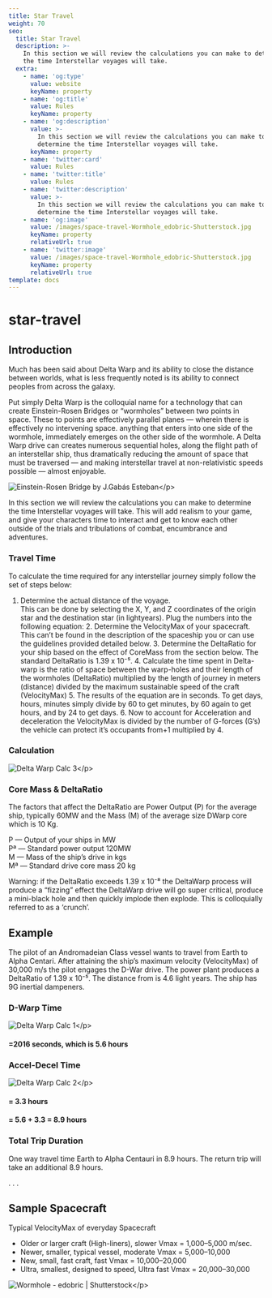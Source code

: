 ```yaml
---
title: Star Travel
weight: 70
seo:
  title: Star Travel
  description: >-
    In this section we will review the calculations you can make to determine
    the time Interstellar voyages will take.
  extra:
    - name: 'og:type'
      value: website
      keyName: property
    - name: 'og:title'
      value: Rules
      keyName: property
    - name: 'og:description'
      value: >-
        In this section we will review the calculations you can make to
        determine the time Interstellar voyages will take.
      keyName: property
    - name: 'twitter:card'
      value: Rules
    - name: 'twitter:title'
      value: Rules
    - name: 'twitter:description'
      value: >-
        In this section we will review the calculations you can make to
        determine the time Interstellar voyages will take.
    - name: 'og:image'
      value: /images/space-travel-Wormhole_edobric-Shutterstock.jpg
      keyName: property
      relativeUrl: true
    - name: 'twitter:image'
      value: /images/space-travel-Wormhole_edobric-Shutterstock.jpg
      keyName: property
      relativeUrl: true
template: docs
---
```


# star-travel

## Introduction

Much has been said about Delta Warp and its ability to close the distance between worlds, what is less frequently noted is its ability to connect peoples from across the galaxy.

Put simply Delta Warp is the colloquial name for a technology that can create Einstein-Rosen Bridges or “wormholes” between two points in space. These to points are effectively parallel planes — wherein there is effectively no intervening space. anything that enters into one side of the wormhole, immediately emerges on the other side of the wormhole. A Delta Warp drive can creates numerous sequential holes, along the flight path of an interstellar ship, thus dramatically reducing the amount of space that must be traversed — and making interstellar travel at non-relativistic speeds possible — almost enjoyable.

![Einstein-Rosen Bridge by J.Gab&#xE1;s Esteban](https://github.com/donnay/interesting-octopus/tree/9cfbd1403693cdcd0669bf5c24326f97bc82bc59/images/space-travel-Einstein-Rosen-Bridge-JGabas-Esteban.jpg)&lt;/p&gt;

In this section we will review the calculations you can make to determine the time Interstellar voyages will take. This will add realism to your game, and give your characters time to interact and get to know each other outside of the trials and tribulations of combat, encumbrance and adventures.

### Travel Time

To calculate the time required for any interstellar journey simply follow the set of steps below:  
 1. Determine the actual distance of the voyage.  
 This can be done by selecting the X, Y, and Z coordinates of the origin star and the destination star \(in lightyears\). Plug the numbers into the following equation: 2. Determine the VelocityMax of your spacecraft. This can’t be found in the description of the spaceship you or can use the guidelines provided detailed below. 3. Determine the DeltaRatio for your ship based on the effect of CoreMass from the section below. The standard DeltaRatio is 1.39 x 10⁻⁵. 4. Calculate the time spent in Delta-warp is the ratio of space between the warp-holes and their length of the wormholes \(DeltaRatio\) multiplied by the length of journey in meters \(distance\) divided by the maximum sustainable speed of the craft \(VelocityMax\) 5. The results of the equation are in seconds. To get days, hours, minutes simply divide by 60 to get minutes, by 60 again to get hours, and by 24 to get days. 6. Now to account for Acceleration and deceleration the VelocityMax is divided by the number of G-forces \(G’s\) the vehicle can protect it’s occupants from+1 multiplied by 4.

### Calculation

![Delta Warp Calc 3](https://github.com/donnay/interesting-octopus/tree/9cfbd1403693cdcd0669bf5c24326f97bc82bc59/images/delta-calc-3.png)&lt;/p&gt;

### Core Mass & DeltaRatio

The factors that affect the DeltaRatio are Power Output \(P\) for the average ship, typically 60MW and the Mass \(M\) of the average size DWarp core which is 10 Kg.

P — Output of your ships in MW  
 Pª — Standard power output 120MW  
 M — Mass of the ship’s drive in kgs  
 Mª — Standard drive core mass 20 kg  


Warning: if the DeltaRatio exceeds 1.39 x 10⁻⁸ the DeltaWarp process will produce a “fizzing” effect the DeltaWarp drive will go super critical, produce a mini-black hole and then quickly implode then explode. This is colloquially referred to as a ‘crunch’.

## Example

The pilot of an Andromadeian Class vessel wants to travel from Earth to Alpha Centari. After attaining the ship’s maximum velocity \(VelocityMax\) of 30,000 m/s the pilot engages the D-War drive. The power plant produces a DeltaRatio of 1.39 x 10⁻⁵. The distance from is 4.6 light years. The ship has 9G inertial dampeners.

### D-Warp Time

![Delta Warp Calc 1](https://github.com/donnay/interesting-octopus/tree/9cfbd1403693cdcd0669bf5c24326f97bc82bc59/images/delta-calc-1.png)&lt;/p&gt;

#### =2016 seconds, which is 5.6 hours

### Accel-Decel Time

![Delta Warp Calc 2](https://github.com/donnay/interesting-octopus/tree/9cfbd1403693cdcd0669bf5c24326f97bc82bc59/images/delta-calc-2.png)&lt;/p&gt;

#### = 3.3 hours

#### = 5.6 + 3.3 = 8.9 hours

### Total Trip Duration

One way travel time Earth to Alpha Centauri in 8.9 hours. The return trip will take an additional 8.9 hours.

 . . .

## Sample Spacecraft

Typical VelocityMax of everyday Spacecraft  


* Older or larger craft \(High-liners\), slower Vmax = 1,000–5,000 m/sec.
* Newer, smaller, typical vessel, moderate Vmax = 5,000–10,000
* New, small, fast craft, fast Vmax = 10,000–20,000
* Ultra, smallest, designed to speed, Ultra fast Vmax = 20,000–30,000

![Wormhole - edobric \| Shutterstock](https://github.com/donnay/interesting-octopus/tree/9cfbd1403693cdcd0669bf5c24326f97bc82bc59/images/space-travel-Wormhole_edobric-Shutterstock.jpg)&lt;/p&gt;


